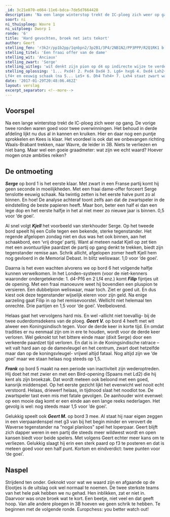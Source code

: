 ```yaml
---
_id: 3c21e070-e664-11e6-bdca-7de5d7664428
description: 'Na een lange winterstop trekt de IC-ploeg zich weer op gang. De vorige twee ronden waren goed voor twee overwinningen. Het behoud in derde afdeling lijkt nu dus al in kannen en kruiken.'
soort: ni
ni_thuisploeg: Wavre 1
ni_uitploeg: Dworp 1
ronde: '6'
title: 'Hard gevochten, broek net iets tekort'
author: Geert
stelling_fen: 'r3k2r/pp1b2pp/1qnbpn2/3p2B1/3P4/2NB1N2/PP3PPP/R2Q1RK1 b - -'
stelling_titel: 'Een fraai offer van de dame'
stelling_wit: 'Anciaux'
stelling_zwart: 'Serge'
stelling_uitleg: 'wit denkt zijn pion op d4 op indirecte wijze te verdedigen met zijn loper op d3. serge heeft het anders gezien. zwart speelt en forceert remise'
stelling_oplossing: '1... Pxd4! 2. Pxd4 Dxd4 3. Lg6+ hxg6 4. Dxd4 Lxh2+ 5. Kh1
Lf4+ en eeuwig schaak (na 5... Le5+ 6. Dh4 Txh4+ 7. Lxh4 staat zwart waarschijnlijk zelfs iets beter)'
date: '2017-01-29T20:48:06.462Z'
layout: verslag
excerpt_separator: <!--more-->
---
```

## Voorspel

Na een lange winterstop trekt de IC-ploeg zich weer op gang. De vorige twee ronden waren goed voor twee overwinningen. Het behoud in derde afdeling lijkt nu dus al in kannen en kruiken. Hier en daar nog een puntje sprokkelen en Kees is klaar. Het voordeel is ook dat we onbevangen richting Waals-Brabant trekken, naar Wavre, de leider in 3B. Niets te verliezen en niet bang. Maar wel een goeie graadmeter: wat zijn we echt waard? Hoever mogen onze ambities reiken?<!--more-->

## De ontmoeting

**_Serge_** op bord 1 is het eerste klaar. Met zwart in een Franse partij komt hij geen seconde in moeilijkheden. Met een fraai dame-offer forceert Serge tenslotte eeuwig schaak. Na twintig zetten is het eerste halve punt zo al binnen. En hoe! De analyse achteraf toont zelfs aan dat de zwartspeler in de eindstelling de beste papieren heeft. Maar bon, beter een half ei dan een lege dop en het eerste halfje in het al niet meer zo nieuwe jaar is binnen. 0,5 voor ‘de goei’.

Al snel volgt **_Kjell_** het voorbeeld van sterkhouder Serge. Op het tweede bord speelt hij een Colle tegen een bekende, sterke tegenstander. Het regende afgelopen zondag niet en dus was het ook binnen, aan het schaakbord, een ‘vrij droge’ partij. Want al meteen nadat Kjell op zet tien met een avontuurlijke paardzet de partij op gang denkt te trekken, biedt zijn tegenstander remise aan. Schrik allicht, afgelopen zomer heeft Kjell hem nog gevloerd in de Memorial Debast. In blitz weliswaar. 1,0 voor ‘de goei’.

Daarna is het even wachten alvorens we op bord 6 het volgende halfje kunnen verwelkomen. In het Londen-systeem (voor de niet-kenners waaronder ondergetekende: 1. d4-Pf6 en 2 Lf4 enz.) komt **_Filip_** fijntjes uit de opening. Met een fraai manoeuvre weet hij bovendien een pluspion te versieren. Een dubbelpion weliswaar, maar toch. Ziet er goed uit. En dus kiest ook deze tegenstander wijselijk eieren voor zijn geld. Na enige aarzeling gaat Filip in op het remisevoorstel. Wellicht niet helemaal ten onrechte. Drie partijen en 1,5 voor ‘de goei’. Veelbelovend.

Helaas gaat het vervolgens hard mis. En wel –allicht niet toevallig- bij de twee ouderdomsdekens van de ploeg. **_Geert V._** op bord 4 heeft met wit alweer een Koningsindisch tegen. Voor de derde keer in korte tijd. En omdat tradities er nu eenmaal zijn om in ere te houden, wordt voor de derde keer verloren.  Wel geknokt tot het bittere einde maar (dixit Serge) door een verkeerde paardzet tijd verloren. En dat is in de Koningsindische ratrace –wit valt hard aan op de damevleugel en het centrum, zwart doet hetzelfde maar dan op de koningsvleugel- vrijwel altijd fataal. Nog altijd zijn we ‘de goei’ maar we staan helaas nog steeds op 1,5.

**_Frank_** op bord 5 maakt na een periode van inactiviteit zijn wederoptreden. Hij doet het met zwier en met een Bird-opening (Spaans met Ld2) die hij kent als zijn broekzak. Dat wordt meteen ook beloond met een goed, kansrijk middenspel. Op het eerste gezicht lijkt het evenwicht wel nooit echt verstoord. Helaas, driewerf helaas, in tijdnood slaat het noodlot toe. De zwartspeler tast even mis met fatale gevolgen. De aanhouder wint evenwel: op een mooie dag komt er een einde aan een lange reeks nederlagen. Het gevolg is wel: nog steeds maar 1,5 voor ’de goei’.

Gelukkig speelt ook **_Geert M._** op bord 3 mee. Al staat hij naar eigen zeggen in een vierpaardenspel met g3 van bij het begin minder en verovert de Waverse tegenstander na “nogal planloos” spel het loperpaar. Geert  blijft zich dapper weren in een partij die steeds meer wildwest wordt en open kansen biedt voor beide spelers. Met volgens Geert echter meer kans om te verliezen. Gelukkig slaagt hij erin een sterk paard op f3 te posteren en dat is meteen goed voor een half punt. Kortom en eindverdict: twee punten voor ‘de goei’.

## Naspel

Strijdend ten onder. Geknokt voor wat we waard zijn en afgaande op de Elootjes is de uitslag ook wel normaal te noemen. De twee sterkste teams van het hele pak hebben we nu gehad. Hen inblikken, zat er niet in. Daarvoor was onze broek wat te kort. Een beetje, niet veel en dat geeft hoop. Van alle andere ploegen in 3B hoeven we geen schrik te hebben. Te beginnen met de volgende ronde. Europchess: you better watch out!

